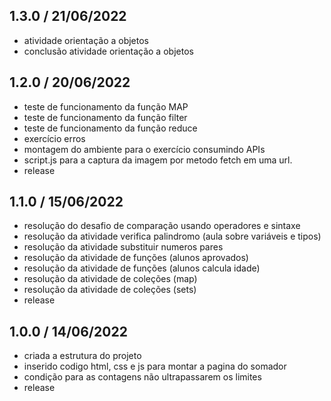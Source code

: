 ## 1.3.0 / 21/06/2022
- atividade orientação a objetos
- conclusão atividade orientação a objetos

## 1.2.0 / 20/06/2022
- teste de funcionamento da função MAP
- teste de funcionamento da função filter
- teste de funcionamento da função reduce
- exercício erros
- montagem do ambiente para o exercício consumindo APIs
- script.js para a captura da imagem por metodo fetch em uma url.
- release

## 1.1.0 / 15/06/2022
- resolução do desafio de comparação usando operadores e sintaxe
- resolução da atividade verifica palindromo (aula sobre variáveis e tipos)
- resolução da atividade substituir numeros pares
- resolução da atividade de funções (alunos aprovados)
- resolução da atividade de funções (alunos calcula idade)
- resolução da atividade de coleções (map)
- resolução da atividade de coleções (sets)
- release

## 1.0.0 / 14/06/2022
- criada a estrutura do projeto
- inserido codigo html, css e js para montar a pagina do somador 
- condição para as contagens não ultrapassarem os limites
- release